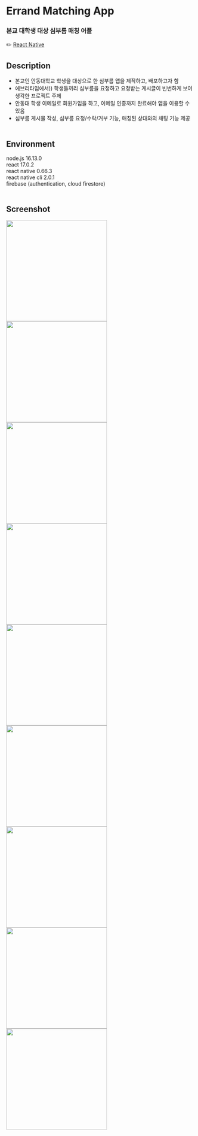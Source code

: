 # Errand Matching App
### 본교 대학생 대상 심부름 매칭 어플  
✏️  [React Native](https://ngkim.notion.site/React-Native-45b0ecb92776470d92230b57aef57058?pvs=4)
&nbsp;

## Description
- 본교인 안동대학교 학생을 대상으로 한 심부름 앱을 제작하고, 배포하고자 함  
- 에브리타임에서)) 학생들끼리 심부름을 요청하고 요청받는 게시글이 빈번하게 보여 생각한 프로젝트 주제  
- 안동대 학생 이메일로 회원가입을 하고, 이메일 인증까지 완료해야 앱을 이용할 수 있음  
- 심부름 게시물 작성, 심부름 요청/수락/거부 기능, 매칭된 상대와의 채팅 기능 제공   
&nbsp;

## Environment
node.js 16.13.0  
react 17.0.2  
react native 0.66.3  
react native cli 2.0.1  
firebase (authentication, cloud firestore)  
&nbsp;

## Screenshot  
<div>
  <img width="270" src="https://user-images.githubusercontent.com/84227532/174472381-59c60244-c033-4bbd-8224-a03671d6e9a6.png"/>
  <img width="270" src="https://user-images.githubusercontent.com/84227532/174472386-4e5d54b4-34aa-4ac1-83f8-7d6011f7f9af.png"/>
  <img width="270" src="https://user-images.githubusercontent.com/84227532/174472391-422a7eab-25ef-4990-9165-0637224f1914.png"/>
</div>  
<div>
  <img width="270" src="https://user-images.githubusercontent.com/84227532/174472525-b024751a-3655-4895-b079-c747ef8764c9.png">
  <img width="270" src="https://user-images.githubusercontent.com/84227532/174472545-02fd49d8-cb07-43ea-b5ad-ea0fb77002ce.png">
  <img width="270" src="https://user-images.githubusercontent.com/84227532/174472528-9eb7fc00-9df5-4a3c-9383-9615da683872.png">
</div>
<div>
  <img width="270" src="https://user-images.githubusercontent.com/84227532/174472567-e9fd761a-c5d7-47c7-879a-7ed6a195adad.png">
  <img width="270" src="https://user-images.githubusercontent.com/84227532/174472481-6161932e-1942-476c-944a-863db298ac5c.png">
  <img width="270" src="https://user-images.githubusercontent.com/84227532/174472569-499d695a-837c-4136-b14b-7a287b70a0c5.png">
</div>
